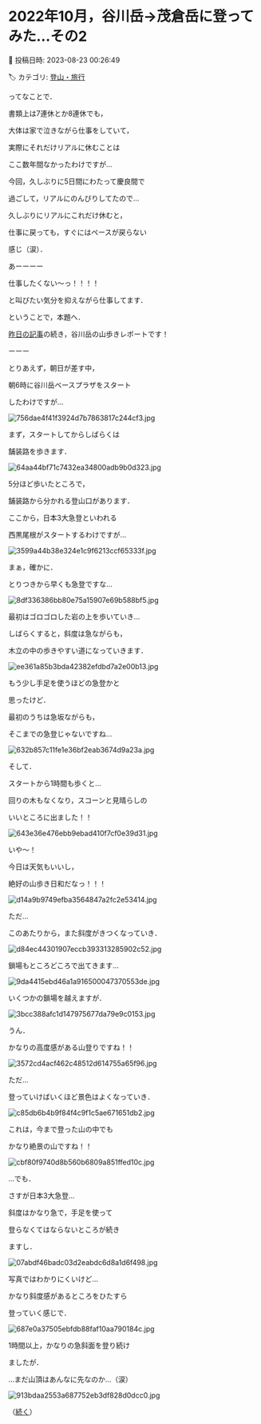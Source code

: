 # 2022年10月，谷川岳→茂倉岳に登ってみた…その2

📅 投稿日時: 2023-08-23 00:26:49

🏷️ カテゴリ: [登山・旅行](c1d637a11a25b457ac978d197adbdafc5.md)

ってなことで．


書類上は7連休とか8連休でも，


大体は家で泣きながら仕事をしていて，


実際にそれだけリアルに休むことは


ここ数年間なかったわけですが…





今回，久しぶりに5日間にわたって慶良間で


過ごして，リアルにのんびりしてたので…


久しぶりにリアルにこれだけ休むと，


仕事に戻っても，すぐにはペースが戻らない


感じ（涙）．





あーーーー


仕事したくない～っ！！！！


と叫びたい気分を抑えながら仕事してます．





ということで，本題へ．


[昨日の記事](e51ccfb2c75ccc4b03b245dd5f83add0c.md)の続き，谷川岳の山歩きレポートです！





ーーー


とりあえず，朝日が差す中，


朝6時に谷川岳ベースプラザをスタート


したわけですが…




![756dae4f41f3924d7b7863817c244cf3.jpg](images/756dae4f41f3924d7b7863817c244cf3.jpg)







まず，スタートしてからしばらくは


舗装路を歩きます．




![64aa44bf71c7432ea34800adb9b0d323.jpg](images/64aa44bf71c7432ea34800adb9b0d323.jpg)







5分ほど歩いたところで，


舗装路から分かれる登山口があります．





ここから，日本3大急登といわれる


西黒尾根がスタートするわけですが…




![3599a44b38e324e1c9f6213ccf65333f.jpg](images/3599a44b38e324e1c9f6213ccf65333f.jpg)







まぁ，確かに．


とりつきから早くも急登ですな…




![8df336386bb80e75a15907e69b588bf5.jpg](images/8df336386bb80e75a15907e69b588bf5.jpg)







最初はゴロゴロした岩の上を歩いていき…


しばらくすると，斜度は急ながらも，


木立の中の歩きやすい道になっていきます．




![ee361a85b3bda42382efdbd7a2e00b13.jpg](images/ee361a85b3bda42382efdbd7a2e00b13.jpg)







もう少し手足を使うほどの急登かと


思ったけど．


最初のうちは急坂ながらも，


そこまでの急登じゃないですね…




![632b857c11fe1e36bf2eab3674d9a23a.jpg](images/632b857c11fe1e36bf2eab3674d9a23a.jpg)







そして．


スタートから1時間も歩くと…


回りの木もなくなり，スコーンと見晴らしの


いいところに出ました！！




![643e36e476ebb9ebad410f7cf0e39d31.jpg](images/643e36e476ebb9ebad410f7cf0e39d31.jpg)







いや～！


今日は天気もいいし，


絶好の山歩き日和だなっ！！！




![d14a9b9749efba3564847a2fc2e53414.jpg](images/d14a9b9749efba3564847a2fc2e53414.jpg)







ただ…


このあたりから，また斜度がきつくなっていき．




![d84ec44301907eccb393313285902c52.jpg](images/d84ec44301907eccb393313285902c52.jpg)







鎖場もところどころで出てきます…




![9da4415ebd46a1a916500047370553de.jpg](images/9da4415ebd46a1a916500047370553de.jpg)







いくつかの鎖場を越えますが．




![3bcc388afc1d147975677da79e9c0153.jpg](images/3bcc388afc1d147975677da79e9c0153.jpg)







うん．


かなりの高度感がある山登りですね！！




![3572cd4acf462c48512d614755a65f96.jpg](images/3572cd4acf462c48512d614755a65f96.jpg)







ただ…


登っていけばいくほど景色はよくなっていき．




![c85db6b4b9f84f4c9f1c5ae671651db2.jpg](images/c85db6b4b9f84f4c9f1c5ae671651db2.jpg)







これは，今まで登った山の中でも


かなり絶景の山ですね！！




![cbf80f9740d8b560b6809a851ffed10c.jpg](images/cbf80f9740d8b560b6809a851ffed10c.jpg)







…でも．


さすが日本3大急登…


斜度はかなり急で，手足を使って


登らなくてはならないところが続き


ますし．




![07abdf46badc03d2eabdc6d8a1d6f498.jpg](images/07abdf46badc03d2eabdc6d8a1d6f498.jpg)







写真ではわかりにくいけど…


かなり斜度感があるところをひたすら


登っていく感じで．




![687e0a37505ebfdb88faf10aa790184c.jpg](images/687e0a37505ebfdb88faf10aa790184c.jpg)







1時間以上，かなりの急斜面を登り続け


ましたが．


…まだ山頂はあんなに先なのか…（涙）




![913bdaa2553a687752eb3df828d0dcc0.jpg](images/913bdaa2553a687752eb3df828d0dcc0.jpg)







（[続く](e71c1adff190d2f3ab7c56385825dc343.md)）
